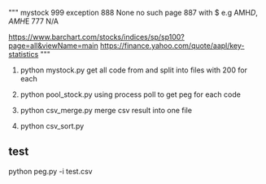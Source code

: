 """
mystock
999 exception
888 None no such page
887 with $ e.g AMH$D, AMH$E
777 N/A

https://www.barchart.com/stocks/indices/sp/sp100?page=all&viewName=main
https://finance.yahoo.com/quote/aapl/key-statistics
"""

1. python mystock.py
get all code from 
and split into files with 200 for each

2. python pool_stock.py 
using process poll to get peg for each code

3. python csv_merge.py 
merge csv result into one file

4. python csv_sort.py 

## test 
python peg.py -i test.csv
